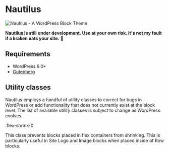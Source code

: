 # Nautilus

![Nautilus - A WordPress Block Theme](https://user-images.githubusercontent.com/4832319/161444681-94fec962-ac81-453d-a08e-8b91e84c6586.png)

**Nautilus is still under development. Use at your own risk. It's not my fault if a kraken eats your site.** 🦑

## Requirements

- WordPress 6.0+
- [Gutenberg](https://wordpress.org/plugins/gutenberg/)

## Utility classes

Nautilus employs a handful of utility classes to correct for bugs in WordPress
or add functionality that does not currently exist at the block level. The list
of available utility classes is subject to change as WordPress evolves.

.flex-shrink-0

This class prevents blocks placed in flex containers from shrinking. This is
particularly useful in Site Logo and Image blocks when placed inside of Row blocks.
